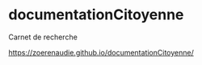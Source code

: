 # documentationCitoyenne
Carnet de recherche

https://zoerenaudie.github.io/documentationCitoyenne/
